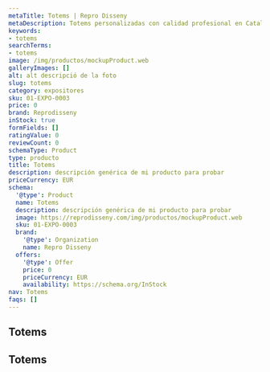 ```yaml
---
metaTitle: Totems | Repro Disseny
metaDescription: Totems personalizadas con calidad profesional en Cataluña.
keywords:
- totems
searchTerms:
- totems
image: /img/productos/mockupProduct.web
galleryImages: []
alt: alt descripció de la foto
slug: totems
category: expositores
sku: 01-EXPO-0003
price: 0
brand: Reprodisseny
inStock: true
formFields: []
ratingValue: 0
reviewCount: 0
schemaType: Product
type: producto
title: Totems
description: descripción genérica de mi producto para probar
priceCurrency: EUR
schema:
  '@type': Product
  name: Totems
  description: descripción genérica de mi producto para probar
  image: https://reprodisseny.com/img/productos/mockupProduct.web
  sku: 01-EXPO-0003
  brand:
    '@type': Organization
    name: Repro Disseny
  offers:
    '@type': Offer
    price: 0
    priceCurrency: EUR
    availability: https://schema.org/InStock
nav: Totems
faqs: []
---
```


## Totems

## Totems
